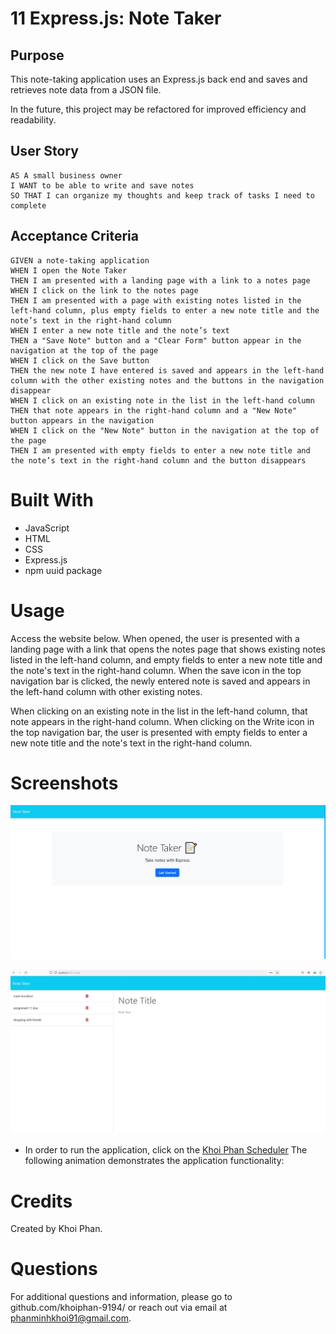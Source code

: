 # 11 Express.js: Note Taker

## Purpose

This note-taking application uses an Express.js back end and saves and retrieves note data from a JSON file.

In the future, this project may be refactored for improved efficiency and readability.

## User Story

```
AS A small business owner
I WANT to be able to write and save notes
SO THAT I can organize my thoughts and keep track of tasks I need to complete
```

## Acceptance Criteria

```
GIVEN a note-taking application
WHEN I open the Note Taker
THEN I am presented with a landing page with a link to a notes page
WHEN I click on the link to the notes page
THEN I am presented with a page with existing notes listed in the left-hand column, plus empty fields to enter a new note title and the note’s text in the right-hand column
WHEN I enter a new note title and the note’s text
THEN a "Save Note" button and a "Clear Form" button appear in the navigation at the top of the page
WHEN I click on the Save button
THEN the new note I have entered is saved and appears in the left-hand column with the other existing notes and the buttons in the navigation disappear
WHEN I click on an existing note in the list in the left-hand column
THEN that note appears in the right-hand column and a "New Note" button appears in the navigation
WHEN I click on the "New Note" button in the navigation at the top of the page
THEN I am presented with empty fields to enter a new note title and the note’s text in the right-hand column and the button disappears
```

# Built With
* JavaScript
* HTML
* CSS
* Express.js
* npm uuid package

# Usage
Access the website below. When opened, the user is presented with a landing page with a link that opens the notes page that shows existing notes listed in the left-hand column, and empty fields to enter a new note title and the note's text in the right-hand column. When the save icon in the top navigation bar is clicked, the newly entered note is saved and appears in the left-hand column with other existing notes.

When clicking on an existing note in the list in the left-hand column, that note appears in the right-hand column. When clicking on the Write icon in the top navigation bar, the user is presented with empty fields to enter a new note title and the note's text in the right-hand column.


# Screenshots

![Screenshot1.](./Assets/1.JPG)

![Screenshot2.](./Assets/2.JPG)


* In order to run the application, click on the [Khoi Phan Scheduler](https://khoiphan-9194.github.io/Work-Day-Scheduler/)
The following animation demonstrates the application functionality:

# Credits
Created by Khoi Phan.

# Questions
For additional questions and information, please go to github.com/khoiphan-9194/
or reach out via email at phanminhkhoi91@gmail.com.